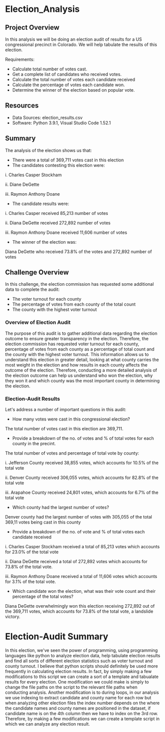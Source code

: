 # Election_Analysis

## Project Overview 
In this analysis we will be doing an election audit of results for a US congressional precinct in Colorado. We will help tabulate the results of this election. 

Requirements: 

* Calculate total number of votes cast. 
* Get a complete list of candidates who received votes.
* Calculate the total number of votes each candidate received 
* Calculate the percentage of votes each candidate won. 
* Determine the winner of the election based on popular vote. 

## Resources 
- Data Sources: election_results.csv 
- Software: Python 3.9.1, Visual Studio Code 1.52.1

## Summary 
The analysis of the election shows us that:

* There were a total of 369,711 votes cast in this election
* The candidates contesting this election were:

i.  Charles Casper Stockham 

ii.  Diane DeGette 

iii. Raymon Anthony Doane 

* The candidate results were:

i. Charles Casper received 85,213 number of votes 

ii. Diana DeGette received 272,892 number of votes 

iii. Raymon Anthony Doane received 11,606 number of votes

* The winner of the election was: 

 Diana DeGette who received 73.8% of the votes and 272,892 number of votes 

## Challenge Overview 

In this challenge, the election commission has requested some additional data to complete the audit: 

* The voter turnout for each county 
* The percentage of votes from each county of the total count
* The county with the highest voter turnout 

### Overview of Election Audit 
The purpose of this audit is to gather additional data regarding the election outcome to ensure greater transparency in the election. Therefore, the election commission has requested voter turnout for each county, percentage of votes from each county as a percentage of total count and the county with the highest voter turnout. This information allows us to understand this election in greater detail, looking at what county carries the most weight in the election and how results in each county affects the outcome of the election. Therefore, conducting a more detailed analysis of the election outcome can help us understand who won the election, why they won it and which county was the most important county in determining the election. 

### Election-Audit Results 
Let's address a number of important questions in this audit: 

 * How many votes were cast in this congressional election?

The total number of votes cast in this election are 369,711. 

* Provide a breakdown of the no. of votes and % of total votes for each county in the precint. 

The total number of votes and percentage of total vote by county: 

i. Jefferson County received 38,855 votes, which accounts for 10.5% of the total vote 

ii. Denver County received 306,055 votes, which accounts for 82.8% of the total vote

iii. Arapahoe County received 24,801 votes, which accounts for 6.7% of the total vote 

* Which county had the largest number of votes? 

Denver county had the largest number of votes with 305,055 of the total 369,11 votes being cast in this county 

* Provide a breakdown of the no. of vote and % of total votes each candidate received

i. Charles Casper Stockham received a total of 85,213 votes which accounts for 23.0% of the total vote

ii. Diana DeGette received a total of 272,892 votes which accounts for 73.8% of the total vote.

iii. Raymon Anthony Doane received a total of 11,606 votes which accounts for 3.1% of the total vote. 

* Which candidate won the election, what was their vote count and their percentage of the total votes?

Diana DeGette overwhelmingly won this election receiving 272,892 out of the 369,711 votes, which accounts for 73.8% of the total vote, a landslide victory. 

# Election-Audit Summary

In this election, we've seen the power of programming, using programming languages like python to analyze election data, help tabulate election results and find all sorts of different election statistics such as voter turnout and county turnout. I believe that python scripts should definitely be used more frequently in calculating election results. In fact, by simply making a few modifications to this script we can create a sort of a template and tabualate results for every election. One modification we could make is simply to change the file paths on the script to the relevant file paths when conducting analysis. Another modification is to during loops, in our analysis we use indexing to extract candidate and county name for each row but when analyzing other election files the index number depends on the where the candidate names and county names are positioned in the dataset, if candidate name is on the 4th column then we have to index on the 3rd row. Therefore, by making a few modifications we can create a template script in which we can analyze any election result. 
